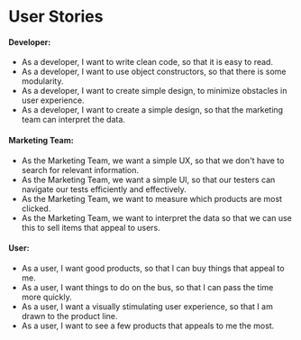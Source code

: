 # User Stories


#### Developer:
* As a developer, I want to write clean code, so that it is easy to read.
* As a developer, I want to use object constructors, so that there is some modularity.
* As a developer, I want to create simple design, to minimize obstacles in user experience.
* As a developer, I want to create a simple design, so that the marketing team can interpret the data.

#### Marketing Team:
* As the Marketing Team, we want a simple UX, so that we don't have to search for relevant information.
* As the Marketing Team, we want a simple UI, so that our testers can navigate our tests efficiently and effectively.
* As the Marketing Team, we want to measure which products are most clicked.
* As the Marketing Team, we want to interpret the data so that we can use this to sell items that appeal to users.

#### User:
* As a user, I want good products, so that I can buy things that appeal to me.
* As a user, I want things to do on the bus, so that I can pass the time more quickly.
* As a user, I want a visually stimulating user experience, so that I am drawn to the product line.
* As a user, I want to see a few products that appeals to me the most.
